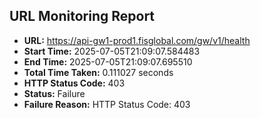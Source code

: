 ## URL Monitoring Report

- **URL:** https://api-gw1-prod1.fisglobal.com/gw/v1/health
- **Start Time:** 2025-07-05T21:09:07.584483
- **End Time:** 2025-07-05T21:09:07.695510
- **Total Time Taken:** 0.111027 seconds
- **HTTP Status Code:** 403
- **Status:** Failure
- **Failure Reason:** HTTP Status Code: 403
